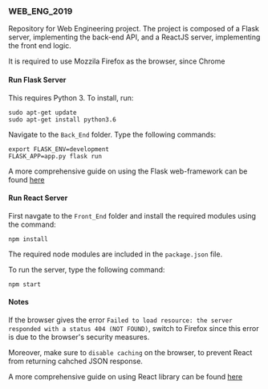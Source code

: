 ### WEB_ENG_2019
Repository for Web Engineering project.
The project is composed of a Flask server, implementing the back-end API, and a ReactJS server, implementing the front end logic.

It is required to use Mozzila Firefox as the browser, since Chrome 

#### Run Flask Server
This requires Python 3. To install, run:
```
sudo apt-get update
sudo apt-get install python3.6
```
Navigate to the `Back_End` folder. Type the following commands:
```
export FLASK_ENV=development
FLASK_APP=app.py flask run
```
A more comprehensive guide on using the Flask web-framework can be found [here](https://github.com/pallets/flask/blob/master/README.rst)

#### Run React Server

First navgate to the `Front_End` folder and install the required modules using the command:
```
npm install
```
The required node modules are included in the `package.json` file.


To run the server, type the following command:
```
npm start
```

#### Notes

If the browser gives the error `Failed to load resource: the server responded with a status 404 (NOT FOUND)`, switch to Firefox since this error is due to the browser's security measures. 

Moreover, make sure to `disable caching` on the browser, to prevent React from returning cahched JSON response. 

A more comprehensive guide on using React library can be found [here](https://github.com/facebook/react/blob/master/README.md)
